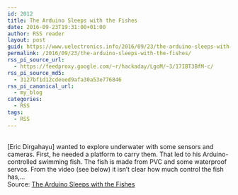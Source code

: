 ```yaml
---
id: 2012
title: The Arduino Sleeps with the Fishes
date: 2016-09-23T19:31:00+01:00
author: RSS reader
layout: post
guid: https://www.uelectronics.info/2016/09/23/the-arduino-sleeps-with-the-fishes/
permalink: /2016/09/23/the-arduino-sleeps-with-the-fishes/
rss_pi_source_url:
  - https://feedproxy.google.com/~r/hackaday/LgoM/~3/17IBT3BfM-c/
rss_pi_source_md5:
  - 3127bf1d12cdeeed9afa30a53e776846
rss_pi_canonical_url:
  - my_blog
categories:
  - RSS
tags:
  - RSS
---
```

&#013;  
[Eric Dirgahayu] wanted to explore underwater with some sensors and cameras. First, he needed a platform to carry them. That led to his Arduino-controlled swimming fish. The fish is made from PVC and some waterproof servos. From the video (see below) it isn’t clear how much control the fish has,…&#013;  
Source: <a href="https://feedproxy.google.com/~r/hackaday/LgoM/~3/17IBT3BfM-c/" target="_blank">The Arduino Sleeps with the Fishes</a>